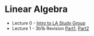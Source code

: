# Linear Algebra 

* Lecture 0 - [Intro to LA Study Group](000%20-%20Intro%20to%20Study%20Group.pdf)
* Lecture 1 - 3b1b Revision [Part1](https://github.com/SRA-VJTI/linear-algebra-study-group/blob/master/docs/001%20-%203b1b%20Revision/001A.md), [Part2](https://github.com/SRA-VJTI/linear-algebra-study-group/blob/master/docs/001%20-%203b1b%20Revision/001B.md)
